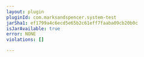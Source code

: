 ```yaml
---
layout: plugin
pluginId: com.marksandspencer.system-test
jarSha1: ef1799a4c6ecd5e65b2c61eff7faaba09cb20b0c
isJarAvailable: true
error: NONE
violations: []

---
```

